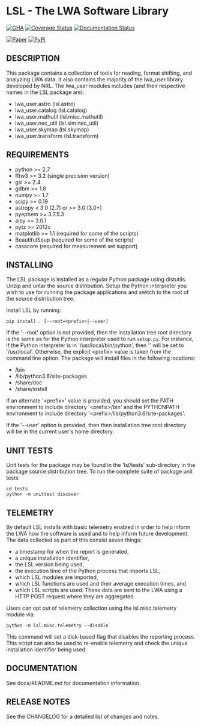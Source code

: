 LSL - The LWA Software Library
==============================

[![GHA](https://github.com/lwa-project/lsl/actions/workflows/main.yml/badge.svg)](https://github.com/lwa-project/lsl/actions/workflows/main.yml)  [![Coverage Status](https://codecov.io/gh/lwa-project/lsl/branch/master/graph/badge.svg?token=CNCKDKBX9R)](https://codecov.io/gh/lwa-project/lsl)
  [![Documentation Status](https://readthedocs.org/projects/lsl/badge/?version=latest)](https://lsl.readthedocs.io/en/latest/?badge=latest)

[![Paper](https://img.shields.io/badge/arXiv-1209.1576-blue.svg)](https://arxiv.org/abs/1209.1576)    [![PyPi](https://img.shields.io/pypi/v/lsl.svg)](https://pypi.org/project/lsl/)

DESCRIPTION
-----------
This package contains a collection of tools for reading, format shifting, and analyzing LWA data.  It also contains the majority of the lwa_user library developed by NRL.  The lwa_user modules includes (and their respective names in the LSL package are):
 * lwa_user.astro           (lsl.astro)
 * lwa_user.catalog         (lsl.catalog)
 * lwa_user.mathutil        (lsl.misc.mathutil)
 * lwa_user.nec_util        (lsl.sim.nec_util)
 * lwa_user.skymap          (lsl.skymap)
 * lwa_user.transform       (lsl.transform)

REQUIREMENTS
------------
 * python >= 2.7
 * fftw3 >= 3.2 (single precision version)
 * gsl >= 2.4
 * gdbm >= 1.8
 * numpy >= 1.7
 * scipy >= 0.19
 * astropy < 3.0 (2.7) or >= 3.0 (3.0+)
 * pyephem >= 3.7.5.3
 * aipy >= 3.0.1
 * pytz >= 2012c
 * matplotlib >= 1.1 (required for some of the scripts)
 * BeautifulSoup (required for some of the scripts)
 * casacore (required for measurement set support)

INSTALLING
----------
The LSL package is installed as a regular Python package using distutils.  Unzip and untar the source distribution. Setup the Python interpreter you wish to use for running the package applications and switch to the root of the source distribution tree.

Install LSL by running:

	pip install . [--root=<prefix>|--user]

If the '--root' option is not provided, then the installation tree root directory is the same as for the Python interpreter used to run `setup.py`.  For instance, if the Python interpreter is in '/usr/local/bin/python', then '<prefix>' will be set to '/usr/local'.  Otherwise, the explicit \<prefix> value is taken from the command line option.  The package will install files in the following locations:
 * <prefix>/bin
 * <prefix>/lib/python3.6/site-packages
 * <prefix>/share/doc
 * <prefix>/share/install

If an alternate '\<prefix>' value is provided, you should set the PATH environment to include directory '\<prefix>/bin' and the PYTHONPATH environment to include directory '\<prefix>/lib/python3.6/site-packages'.

If the '--user' option is provided, then then installation tree root directory will be in the current user's home directory.

UNIT TESTS
----------
Unit tests for the package may be found in the 'lsl/tests' sub-directory in the package source distribution tree.  To run the complete suite of package unit tests:

    cd tests
    python -m unittest discover

TELEMETRY
---------
By default LSL installs with basic telemetry enabled in order to help inform the LWA how the software is used and to help inform future 
development.  The data collected as part of this consist seven things:
 * a timestamp for when the report is generated,
 * a unique installation identifier,
 * the LSL version being used, 
 * the execution time of the Python process that imports LSL,
 * which LSL modules are imported,
 * which LSL functions are used and their average execution times, and
 * which LSL scripts are used.
These data are sent to the LWA using a HTTP POST request where they are aggregated.

Users can opt out of telemetry collection using the lsl.misc.telemetry module via:

    python -m lsl.misc.telemetry --disable

This command will set a disk-based flag that disables the reporting process.  This script can also be used to re-enable telemetry and check the unique installation identifier being used.

DOCUMENTATION
-------------
See docs/README.md for documentation information.

RELEASE NOTES
-------------
See the CHANGELOG for a detailed list of changes and notes.
